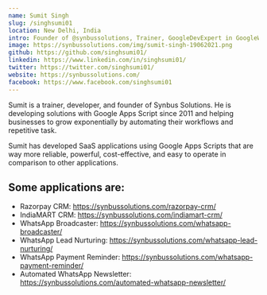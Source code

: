 ```yaml
---
name: Sumit Singh
slug: /singhsumi01
location: New Delhi, India
intro: Founder of @synbussolutions, Trainer, GoogleDevExpert in GoogleWorkspace & GoogleAppScript
image: https://synbussolutions.com/img/sumit-singh-19062021.png
github: https://github.com/singhsumi01/
linkedin: https://www.linkedin.com/in/singhsumi01/
twitter: https://twitter.com/singhsumi01/
website: https://synbussolutions.com/
facebook: https://www.facebook.com/singhsumi01
---
```


Sumit is a trainer, developer, and founder of Synbus Solutions. He is developing solutions with Google Apps Script since 2011 and helping businesses to grow exponentially by automating their workflows and repetitive task.

Sumit has developed SaaS applications using Google Apps Scripts that are way more reliable, powerful, cost-effective, and easy to operate in comparison to other applications.

## Some applications are:

- Razorpay CRM: https://synbussolutions.com/razorpay-crm/
- IndiaMART CRM: https://synbussolutions.com/indiamart-crm/
- WhatsApp Broadcaster: https://synbussolutions.com/whatsapp-broadcaster/
- WhatsApp Lead Nurturing: https://synbussolutions.com/whatsapp-lead-nurturing/
- WhatsApp Payment Reminder: https://synbussolutions.com/whatsapp-payment-reminder/
- Automated WhatsApp Newsletter: https://synbussolutions.com/automated-whatsapp-newsletter/

